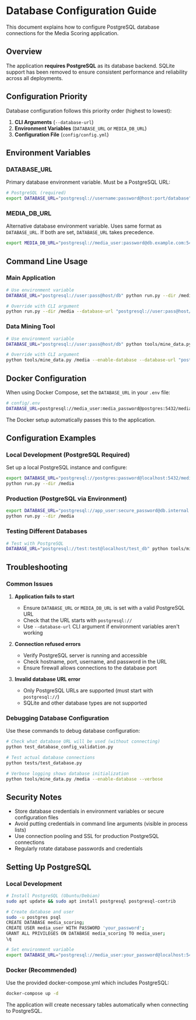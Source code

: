 # Database Configuration Guide

This document explains how to configure PostgreSQL database connections for the Media Scoring application.

## Overview

The application **requires PostgreSQL** as its database backend. SQLite support has been removed to ensure consistent performance and reliability across all deployments.


## Configuration Priority

Database configuration follows this priority order (highest to lowest):

1. **CLI Arguments** (`--database-url`)
2. **Environment Variables** (`DATABASE_URL` or `MEDIA_DB_URL`)
3. **Configuration File** (`config/config.yml`)

## Environment Variables

### DATABASE_URL
Primary database environment variable. Must be a PostgreSQL URL:

```bash
# PostgreSQL (required)
export DATABASE_URL="postgresql://username:password@host:port/database"
```

### MEDIA_DB_URL
Alternative database environment variable. Uses same format as `DATABASE_URL`.
If both are set, `DATABASE_URL` takes precedence.

```bash
export MEDIA_DB_URL="postgresql://media_user:password@db.example.com:5432/media_db"
```

## Command Line Usage

### Main Application
```bash
# Use environment variable
DATABASE_URL="postgresql://user:pass@host/db" python run.py --dir /media

# Override with CLI argument
python run.py --dir /media --database-url "postgresql://user:pass@host/db"
```

### Data Mining Tool
```bash
# Use environment variable
DATABASE_URL="postgresql://user:pass@host/db" python tools/mine_data.py /media --enable-database

# Override with CLI argument
python tools/mine_data.py /media --enable-database --database-url "postgresql://user:pass@host/db"
```

## Docker Configuration

When using Docker Compose, set the `DATABASE_URL` in your `.env` file:

```bash
# config/.env
DATABASE_URL=postgresql://media_user:media_password@postgres:5432/media_scoring
```

The Docker setup automatically passes this to the application.

## Configuration Examples

### Local Development (PostgreSQL Required)
Set up a local PostgreSQL instance and configure:
```bash
export DATABASE_URL="postgresql://postgres:password@localhost:5432/media_scoring"
python run.py --dir /media
```

### Production (PostgreSQL via Environment)
```bash
export DATABASE_URL="postgresql://app_user:secure_password@db.internal:5432/media_production"
python run.py --dir /media
```

### Testing Different Databases
```bash
# Test with PostgreSQL
DATABASE_URL="postgresql://test:test@localhost/test_db" python tools/mine_data.py /test_media --dry-run
```

## Troubleshooting

### Common Issues


1. **Application fails to start**
   - Ensure `DATABASE_URL` or `MEDIA_DB_URL` is set with a valid PostgreSQL URL
   - Check that the URL starts with `postgresql://`
   - Use `--database-url` CLI argument if environment variables aren't working

2. **Connection refused errors**

   - Verify PostgreSQL server is running and accessible
   - Check hostname, port, username, and password in the URL
   - Ensure firewall allows connections to the database port


3. **Invalid database URL error**
   - Only PostgreSQL URLs are supported (must start with `postgresql://`)
   - SQLite and other database types are not supported


### Debugging Database Configuration

Use these commands to debug database configuration:

```bash
# Check what database URL will be used (without connecting)
python test_database_config_validation.py

# Test actual database connections
python tests/test_database.py

# Verbose logging shows database initialization
python tools/mine_data.py /media --enable-database --verbose
```

## Security Notes

- Store database credentials in environment variables or secure configuration files
- Avoid putting credentials in command line arguments (visible in process lists)
- Use connection pooling and SSL for production PostgreSQL connections
- Regularly rotate database passwords and credentials


## Setting Up PostgreSQL

### Local Development
```bash
# Install PostgreSQL (Ubuntu/Debian)
sudo apt update && sudo apt install postgresql postgresql-contrib

# Create database and user
sudo -u postgres psql
CREATE DATABASE media_scoring;
CREATE USER media_user WITH PASSWORD 'your_password';
GRANT ALL PRIVILEGES ON DATABASE media_scoring TO media_user;
\q

# Set environment variable
export DATABASE_URL="postgresql://media_user:your_password@localhost:5432/media_scoring"
```

### Docker (Recommended)
Use the provided docker-compose.yml which includes PostgreSQL:
```bash
docker-compose up -d
```

The application will create necessary tables automatically when connecting to PostgreSQL.